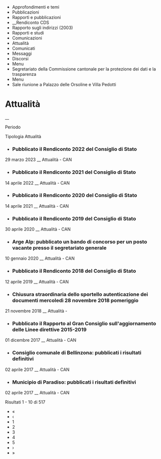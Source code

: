   * Approfondimenti e temi
  * Pubblicazioni
  * Rapporti e pubblicazioni
  *  __Rendiconto CDS
  * Rapporto sugli indirizzi (2003)
  * Rapporti e studi
  * Comunicazioni
  * Attualità
  * Comunicati
  * Messaggi
  * Discorsi
  * Menu
  * Segretariato della Commissione cantonale per la protezione dei dati e la trasparenza
  * Menu
  * Sale riunione a Palazzo delle Orsoline e Villa Pedotti

#  Attualità

__

Periodo

Tipologia Attualità

  * ### Pubblicato il Rendiconto 2022 del Consiglio di Stato

29 marzo 2023 __ Attualità  \- CAN

  * ### Pubblicato il Rendiconto 2021 del Consiglio di Stato

14 aprile 2022 __ Attualità  \- CAN

  * ### Pubblicato il Rendiconto 2020 del Consiglio di Stato

14 aprile 2021 __ Attualità  \- CAN

  * ### Pubblicato il Rendiconto 2019 del Consiglio di Stato

30 aprile 2020 __ Attualità  \- CAN

  * ### Arge Alp: pubblicato un bando di concorso per un posto vacante presso il segretariato generale

10 gennaio 2020 __ Attualità  \- CAN

  * ### Pubblicato il Rendiconto 2018 del Consiglio di Stato

12 aprile 2019 __ Attualità  \- CAN

  * ### Chiusura straordinaria dello sportello autenticazione dei documenti mercoledì 28 novembre 2018 pomeriggio

21 novembre 2018 __ Attualità  \-

  * ### Pubblicato il Rapporto al Gran Consiglio sull'aggiornamento delle Linee direttive 2015-2019

01 dicembre 2017 __ Attualità  \- CAN

  * ### Consiglio comunale di Bellinzona: pubblicati i risultati definitivi

02 aprile 2017 __ Attualità  \- CAN

  * ### Municipio di Paradiso: pubblicati i risultati definitivi

02 aprile 2017 __ Attualità  \- CAN

Risultati 1 - 10 di 517

  * «
  * ‹
  * 1
  * 2
  * 3
  * 4
  * 5
  * ›
  * »

